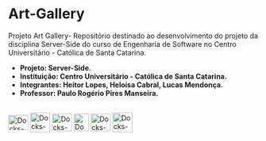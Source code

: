 # Art-Gallery
Projeto Art Gallery- Repositório destinado ao desenvolvimento do projeto da disciplina Server-Side do curso de Engenharia de Software no Centro Universitário - Católica de Santa Catarina.

<ul>
  <li><b>Projeto: Server-Side. </b> </li>
 <li><b>Instituição: Centro Universitário - Católica de Santa Catarina. </b></li>
 <li><b>Integrantes: Heitor Lopes, Heloísa Cabral, Lucas Mendonça.</b></li>
 <li><b>Professor: Paulo Rogério Pires Manseira.</b></li>
 </ul>
 <div style="display: inline_block"><br>
   <img align="center" alt="Docks-FIGMA" height="30" width="40" src="https://cdn.jsdelivr.net/gh/devicons/devicon/icons/figma/figma-original.svg" />
  <img align="center" alt="Docks-GITHUB" height="40" width="40"src="https://cdn.iconscout.com/icon/free/png-256/github-2690381-2232884.png" />
  <img align="center" alt="Docks-GIT" height="35" width="40" src="https://cdn.jsdelivr.net/gh/devicons/devicon/icons/git/git-original.svg" />
  <img  align="center" alt="Docks-VSCODE" height="35" width="30" src="https://cdn.jsdelivr.net/gh/devicons/devicon/icons/vscode/vscode-original.svg" />
  <img  align="center" alt="Docks-LUCIDCHARD" height="35" width="40" src="https://i.ytimg.com/an/y55mSDtBT4jnP27fZjJNQw/featured_channel.jpg?v=614c8f78"/>
  <img align="center" alt="Docks-NOTION" height="40" width="40" src="https://upload.wikimedia.org/wikipedia/commons/4/45/Notion_app_logo.png"/>
  </div>
